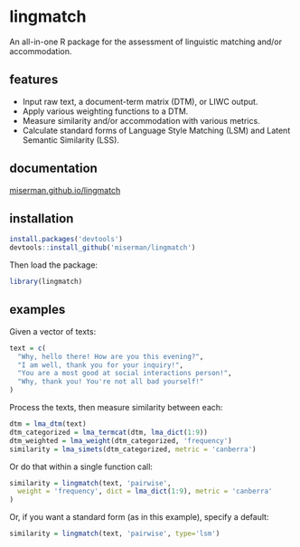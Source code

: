 # lingmatch
An all-in-one R package for the assessment of linguistic matching and/or accommodation.

## features

* Input raw text, a document-term matrix (DTM), or LIWC output.
* Apply various weighting functions to a DTM.
* Measure similarity and/or accommodation with various metrics.
* Calculate standard forms of Language Style Matching (LSM) and Latent Semantic Similarity (LSS).

## documentation
[miserman.github.io/lingmatch](https://miserman.github.io/lingmatch/)

## installation
```R
install.packages('devtools')
devtools::install_github('miserman/lingmatch')
```
Then load the package:
```R
library(lingmatch)
```
## examples
Given a vector of texts:
```R
text = c(
  "Why, hello there! How are you this evening?",
  "I am well, thank you for your inquiry!",
  "You are a most good at social interactions person!",
  "Why, thank you! You're not all bad yourself!"
)
```

Process the texts, then measure similarity between each:
```R
dtm = lma_dtm(text)
dtm_categorized = lma_termcat(dtm, lma_dict(1:9))
dtm_weighted = lma_weight(dtm_categorized, 'frequency')
similarity = lma_simets(dtm_categorized, metric = 'canberra')
```

Or do that within a single function call:
```R
similarity = lingmatch(text, 'pairwise',
  weight = 'frequency', dict = lma_dict(1:9), metric = 'canberra'
)
```

Or, if you want a standard form (as in this example), specify a default:
```R
similarity = lingmatch(text, 'pairwise', type='lsm')
```

